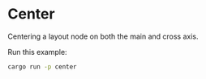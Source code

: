 # Center

Centering a layout node on both the main and cross axis.

Run this example:

```bash
cargo run -p center
```